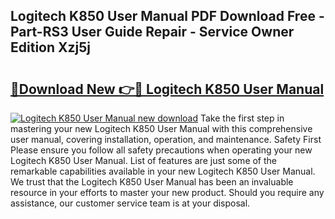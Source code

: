 ## Logitech K850 User Manual PDF Download Free - Part-RS3 User Guide Repair - Service Owner Edition Xzj5j

# <h2><a href="http://bc17909.oget.top/?id=Logitech+K850+User+Manual">🔗Download New 👉🔴 Logitech K850 User Manual</a></h2>

[![Logitech K850 User Manual new download](https://i.imgur.com/5g1atiW.png)](http://bc17909.oget.top/?id=Logitech+K850+User+Manual)
Take the first step in mastering your new Logitech K850 User Manual with this comprehensive user manual, covering installation, operation, and maintenance. Safety First Please ensure you follow all safety precautions when operating your new Logitech K850 User Manual. List of features are just some of the remarkable capabilities available in your new Logitech K850 User Manual. We trust that the Logitech K850 User Manual has been an invaluable resource in your efforts to master your new product. Should you require any assistance, our customer service team is at your disposal.

